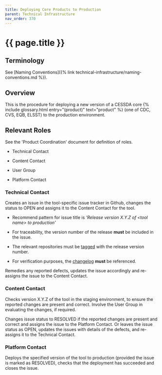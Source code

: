 ```yaml
---
title: Deploying Core Products to Production
parent: Technical Infrastructure
nav_order: 370
---
```


# {{ page.title }}

## Terminology

See [Naming Conventions]({% link technical-infrastructure/naming-conventions.md %}).

## Overview

This is the procedure for deploying a new version of a CESSDA core {% include glossary.html entry="(product)" text="product" %}
(one of CDC, CVS, EQB, ELSST) to the production environment.

## Relevant Roles

See the 'Product Coordination' document for definition of roles.

- Technical Contact

- Content Contact

- User Group

- Platform Contact

### Technical Contact

Creates an issue in the tool-specific issue tracker in Github,
changes the status to OPEN and assigns it to the Content Contact for the tool.

- Recommend pattern for issue title is *'Release version X.Y.Z of \<tool name\> to production'*

- For traceability, the version number of the release **must** be included in the issue.

- The relevant repositories must be [tagged](https://confluence.atlassian.com/Github/repository-tags-321860179.html)
    with the release version number.

- For verification purposes, the [changelog](https://keepachangelog.com/en/1.0.0/) **must** be referenced.

Remedies any reported defects, updates the issue accordingly and re-assigns the issue to the Content Contact.

### Content Contact

Checks version X.Y.Z of the tool in the staging environment,
to ensure the reported changes are present and correct.
Involve the User Group in evaluating the changes, if required.

Changes issue status to RESOLVED if the reported changes are present and
correct and assigns the issue to the Platform Contact.
Or leaves the issue status as OPEN, updates the issues with details of the defects,
and re-assigns it to the Technical Contact.

### Platform Contact

Deploys the specified version of the tool to production (provided the issue is marked as RESOLVED),
checks that the deployment has succeeded and closes the issue.
